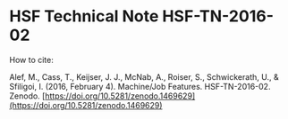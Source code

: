 # HSF Technical Note HSF-TN-2016-02

How to cite:

Alef, M., Cass, T., Keijser, J. J., McNab, A., Roiser, S., Schwickerath, U., & Sfiligoi, I. (2016, February 4). Machine/Job Features. HSF-TN-2016-02.
Zenodo. [https://doi.org/10.5281/zenodo.1469629](https://doi.org/10.5281/zenodo.1469629)
